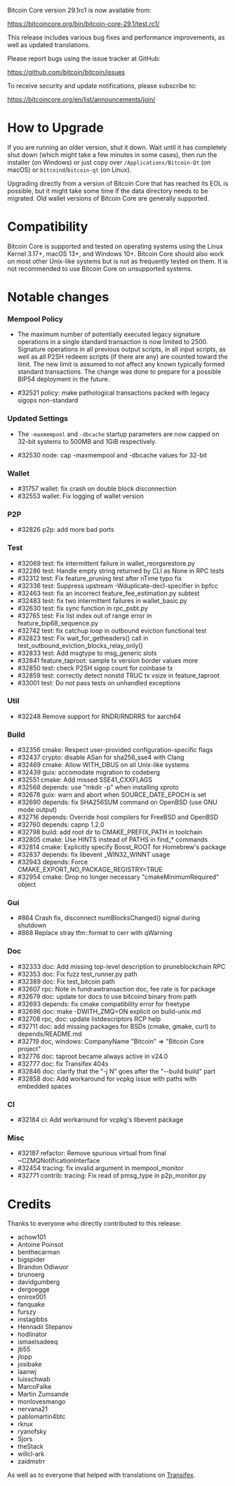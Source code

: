 Bitcoin Core version 29.1rc1 is now available from:

  <https://bitcoincore.org/bin/bitcoin-core-29.1/test.rc1/>

This release includes various bug fixes and performance
improvements, as well as updated translations.

Please report bugs using the issue tracker at GitHub:

  <https://github.com/bitcoin/bitcoin/issues>

To receive security and update notifications, please subscribe to:

  <https://bitcoincore.org/en/list/announcements/join/>

How to Upgrade
==============

If you are running an older version, shut it down. Wait until it has completely
shut down (which might take a few minutes in some cases), then run the
installer (on Windows) or just copy over `/Applications/Bitcoin-Qt` (on macOS)
or `bitcoind`/`bitcoin-qt` (on Linux).

Upgrading directly from a version of Bitcoin Core that has reached its EOL is
possible, but it might take some time if the data directory needs to be migrated. Old
wallet versions of Bitcoin Core are generally supported.

Compatibility
==============

Bitcoin Core is supported and tested on operating systems using the
Linux Kernel 3.17+, macOS 13+, and Windows 10+. Bitcoin
Core should also work on most other Unix-like systems but is not as
frequently tested on them. It is not recommended to use Bitcoin Core on
unsupported systems.

Notable changes
===============

### Mempool Policy

- The maximum number of potentially executed legacy signature operations in a
  single standard transaction is now limited to 2500. Signature operations in all
  previous output scripts, in all input scripts, as well as all P2SH redeem
  scripts (if there are any) are counted toward the limit. The new limit is
  assumed to not affect any known typically formed standard transactions. The
  change was done to prepare for a possible BIP54 deployment in the future.

- #32521 policy: make pathological transactions packed with legacy sigops non-standard

### Updated Settings

- The `-maxmempool` and `-dbcache` startup parameters are now capped on
  32-bit systems to 500MB and 1GiB respectively.

- #32530 node: cap -maxmempool and -dbcache values for 32-bit

### Wallet

- #31757 wallet: fix crash on double block disconnection
- #32553 wallet: Fix logging of wallet version

### P2P

- #32826 p2p: add more bad ports

### Test

- #32069 test: fix intermittent failure in wallet_reorgsrestore.py
- #32286 test: Handle empty string returned by CLI as None in RPC tests
- #32312 test: Fix feature_pruning test after nTime typo fix
- #32336 test: Suppress upstream -Wduplicate-decl-specifier in bpfcc
- #32463 test: fix an incorrect feature_fee_estimation.py subtest
- #32483 test: fix two intermittent failures in wallet_basic.py
- #32630 test: fix sync function in rpc_psbt.py
- #32765 test: Fix list index out of range error in feature_bip68_sequence.py
- #32742 test: fix catchup loop in outbound eviction functional test
- #32823 test: Fix wait_for_getheaders() call in test_outbound_eviction_blocks_relay_only()
- #32833 test: Add msgtype to msg_generic slots
- #32841 feature_taproot: sample tx version border values more
- #32850 test: check P2SH sigop count for coinbase tx
- #32859 test: correctly detect nonstd TRUC tx vsize in feature_taproot
- #33001 test: Do not pass tests on unhandled exceptions

### Util

- #32248 Remove support for RNDR/RNDRRS for aarch64

### Build

- #32356 cmake: Respect user-provided configuration-specific flags
- #32437 crypto: disable ASan for sha256_sse4 with Clang
- #32469 cmake: Allow WITH_DBUS on all Unix-like systems
- #32439 guix: accomodate migration to codeberg
- #32551 cmake: Add missed SSE41_CXXFLAGS
- #32568 depends: use "mkdir -p" when installing xproto
- #32678 guix: warn and abort when SOURCE_DATE_EPOCH is set
- #32690 depends: fix SHA256SUM command on OpenBSD (use GNU mode output)
- #32716 depends: Override host compilers for FreeBSD and OpenBSD
- #32760 depends: capnp 1.2.0
- #32798 build: add root dir to CMAKE_PREFIX_PATH in toolchain
- #32805 cmake: Use HINTS instead of PATHS in find_* commands
- #32814 cmake: Explicitly specify Boost_ROOT for Homebrew's package
- #32837 depends: fix libevent _WIN32_WINNT usage
- #32943 depends: Force CMAKE_EXPORT_NO_PACKAGE_REGISTRY=TRUE
- #32954 cmake: Drop no longer necessary "cmakeMinimumRequired" object

### Gui

- #864 Crash fix, disconnect numBlocksChanged() signal during shutdown
- #868 Replace stray tfm::format to cerr with qWarning

### Doc

- #32333 doc: Add missing top-level description to pruneblockchain RPC
- #32353 doc: Fix fuzz test_runner.py path
- #32389 doc: Fix test_bitcoin path
- #32607 rpc: Note in fundrawtransaction doc, fee rate is for package
- #32679 doc: update tor docs to use bitcoind binary from path
- #32693 depends: fix cmake compatibility error for freetype
- #32696 doc: make -DWITH_ZMQ=ON explicit on build-unix.md
- #32708 rpc, doc: update listdescriptors RCP help
- #32711 doc: add missing packages for BSDs (cmake, gmake, curl) to depends/README.md
- #32719 doc, windows: CompanyName "Bitcoin" => "Bitcoin Core project"
- #32776 doc: taproot became always active in v24.0
- #32777 doc: fix Transifex 404s
- #32846 doc: clarify that the "-j N" goes after the "--build build" part
- #32858 doc: Add workaround for vcpkg issue with paths with embedded spaces

### CI

- #32184 ci: Add workaround for vcpkg's libevent package

### Misc

- #32187 refactor: Remove spurious virtual from final ~CZMQNotificationInterface
- #32454 tracing: fix invalid argument in mempool_monitor
- #32771 contrib: tracing: Fix read of pmsg_type in p2p_monitor.py

Credits
=======

Thanks to everyone who directly contributed to this release:

- achow101
- Antoine Poinsot
- benthecarman
- bigspider
- Brandon Odiwuor
- brunoerg
- davidgumberg
- dergoegge
- enirox001
- fanquake
- furszy
- instagibbs
- Hennadii Stepanov
- hodlinator
- ismaelsadeeq
- jb55
- jlopp
- josibake
- laanwj
- luisschwab
- MarcoFalke
- Martin Zumsande
- monlovesmango
- nervana21
- pablomartin4btc
- rkrux
- ryanofsky
- Sjors
- theStack
- willcl-ark
- zaidmstrr

As well as to everyone that helped with translations on
[Transifex](https://explore.transifex.com/bitcoin/bitcoin/).
